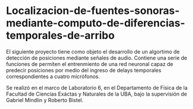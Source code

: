 # Localizacion-de-fuentes-sonoras-mediante-computo-de-diferencias-temporales-de-arribo

El siguiente proyecto tiene como objeto el desarrollo de un algortimo de detección de posiciones mediante señales de audio. Contiene una serie de funciones de permiten el entrenmiento de una red neuronal capaz de predecir posiciones por medio del ingreso de delays temporales correspondientes a cuatro micrófonos. 

Se realizó en el marco de Laboratorio 6, en el Departamento de Física de la Facultad de Ciencias Exáctas y Naturales de la UBA, bajo la supervisión de Gabriel Mindlin y Roberto Bistel.

